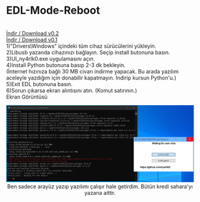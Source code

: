 # EDL-Mode-Reboot
<br> <a href="https://github.com/ny4rlk0/EDL-Mode-Reboot/releases/download/EXIT_EDL_v0.2/EDL_EXITv0.2.exe">İndir / Download v0.2</a>
<br> <a href="https://github.com/ny4rlk0/EDL-Mode-Reboot/releases/download/MAIN/EDL_EXIT.exe">İndir / Download v0.1</a>
<br> 1)"Drivers\Windows" içindeki tüm cihaz sürücülerini yükleyin.
<br> 2)Libusb yazanda cihazınızı bağlayın. Seçip install butonuna basın.
<br> 3)UI_ny4rlk0.exe uygulamasını açın.
<br> 4)Install Python butonuna basıp 2-3 dk bekleyin. 
<br> (İnternet hızınıza bağlı 30 MB civarı indirme yapacak. Bu arada yazılım aceleyle yazdığım için donabilir kapatmayın. İndirip kursun Python'u.)
<br> 5)Exit EDL butonuna basın.
<br> 6)Sorun çıkarsa ekran alıntısını atın. (Komut satırının.)
<br> Ekran Görüntüsü
<br> <p align="center">
    <img src="10.JPG">
<br> Ben sadece arayüz yazıp yazılımı çalışır hale getirdim. Bütün kredi sahara'yı yazana aittir.
